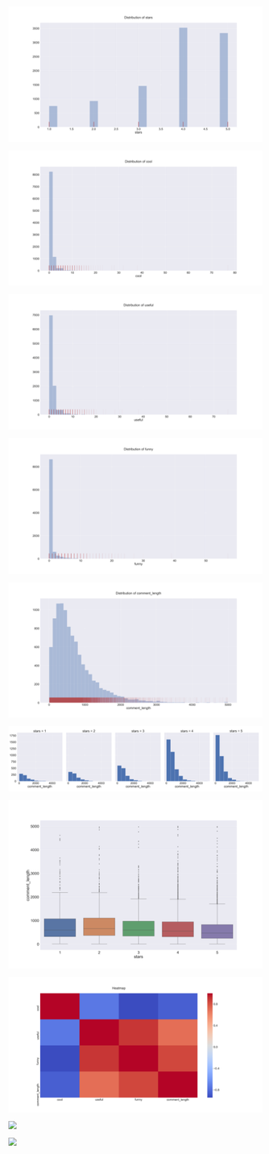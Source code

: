 ![](/images/Hist_stars.png)


![](/images/Hist_cool.png)


![](/images/Hist_useful.png)


![](/images/Hist_funny.png)


![](/images/Hist_CommentLength.png)


![](/images/starsVsLength.png)


![](/images/bosplot_stars.png)


![](/images/heatmap.png)


![](/images/model1_report.png)


![](/images/model2_report.png)
